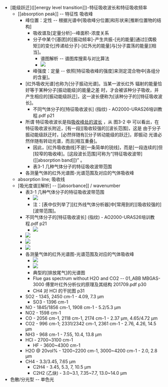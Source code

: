 - [能级跃迁]([[energy level transition]])-特征吸收波长和特征吸收频率
    - [[absorption peak]] -- 特征性 吸收峰
        - 峰位置：定性 -- 根据光谱中[吸收峰分位置]和形状来[推断位置物的结构]
            - 吸收谱及[定量分析]--峰面积-浓度关系
            - 分子中某个[基团]的[振动频率]-产生共振-[光的能量]通过[[偶极矩]]的变化[传递给分子]-[红外光的能量]与[分子震荡的能量][相当]。
                - 谱图解析 -- 谱图库搜索与对比算法
                - ![](https://firebasestorage.googleapis.com/v0/b/firescript-577a2.appspot.com/o/imgs%2Fapp%2FXELiu-NovaKG%2F1T8RWuQHrq.png?alt=media&token=66ca1e77-28e4-43ce-97bf-3cc25dad8a86)
            - 峰强度：定量 -- 依照[特征吸收峰的强度]来测定混合物中[各组分的含量]。
        - [红外吸收光谱]也称为[分子振动光谱]。当某一波长红外 辐射的能量恰好等于某种分子[振动能级]的能量之差 时，才会被该种分子吸收，并产生相应的[振动能级跃迁]，这一波长便称为[该种分子的][特征吸收波长]。
            - 不同气体分子的[特征吸收波长] (指纹) - AO2000-URAS26培训教程.pdf p21
        - 所谓 特征吸收波长是指[吸收峰处的波长]([中心吸收波长]) ，从 图3-2 中 可以看出，在特征吸收波长附近，[有一段][吸收较强的][波长范围]，这是 由于分子振动能级跃迁时，[必然伴随有][分子转动能级的跃迁]，即振动 光谱必然伴随有转动光谱，而且[相互重叠]。
            - 因此，[红外吸收曲线]不是[一条简单的锐线]，而是[一段连续的]但[较窄的吸收峰]。[这段波长范围]可称为“[特征吸收波带]([[absorption band]])” 。
            - 表3-1 几种气体分子的特征吸收波带范围
        - 各测量气体的红外光谱图-光谱范围及对应的气体吸收峰
    - absorption line; 吸收线
    - [吸光度谱][解析] -- [[absorbance]] / wavenumber
        - 表3-1 几种气体分子的特征吸收波带范围
            - ![](https://firebasestorage.googleapis.com/v0/b/firescript-577a2.appspot.com/o/imgs%2Fapp%2FXELiu-NovaKG%2FLp67h5fBLh.png?alt=media&token=cce7724e-4688-4363-b9b0-5d9564926661)
            - 注：[表中仅列举了][红外线气体分析器]中[常用到的][吸收较强的][波带范围]。
        - 不同气体分子的[特征吸收波长] (指纹) - AO2000-URAS26培训教程.pdf p21
            - ![](https://firebasestorage.googleapis.com/v0/b/firescript-577a2.appspot.com/o/imgs%2Fapp%2FXELiu-NovaKG%2FlzI2pid30P.jpg?alt=media&token=ebeaa9eb-7414-4c01-ba27-ac1f5ed887ad)
        - ![](https://firebasestorage.googleapis.com/v0/b/firescript-577a2.appspot.com/o/imgs%2Fapp%2FXELiu-NovaKG%2FpySojCO3-V.jpg?alt=media&token=0030b581-5e85-43a7-9739-e6d998c6be6b)
        - ![](https://firebasestorage.googleapis.com/v0/b/firescript-577a2.appspot.com/o/imgs%2Fapp%2FXELiu-NovaKG%2F1F5T1yvOWh.png?alt=media&token=83f41936-8f99-430b-94a9-6826e4648d14)
        - ![](https://firebasestorage.googleapis.com/v0/b/firescript-577a2.appspot.com/o/imgs%2Fapp%2FXELiu-NovaKG%2F-xEA0P3OBg.jpg?alt=media&token=15fb8241-7bdc-4441-8346-847e04abb1e2)
        - 各测量气体的红外光谱图-光谱范围及对应的气体吸收峰
            - ![](https://firebasestorage.googleapis.com/v0/b/firescript-577a2.appspot.com/o/imgs%2Fapp%2FXELiu-NovaKG%2F_zjQaOoEZa.png?alt=media&token=c2002790-321b-428a-932e-d1492ee4a6f9)
            - ![](https://firebasestorage.googleapis.com/v0/b/firescript-577a2.appspot.com/o/imgs%2Fapp%2FXELiu-NovaKG%2F6doyL7PMoP.png?alt=media&token=459d7e49-4472-460b-b6f6-daf3228a671a)
            - 典型的[排放尾气]的光谱图
            - Flue gas spectrum without H2O and CO2 -- 01_ABB MBGAS-3000 傅里叶红外分析仪的原理及其结构 201709.pdf p30
            - CH4 对 HCl 的干扰图 p31
        - SO2 - 1345, 2450 cm-1 - 4.09, 7.3 μm
            - SO3 - 1396 cm-1
        - NO - 1845/1856 cm-1, 1908 cm-1 - 5.2/5.3 μm
        - NO2 - 1598 cm-1
        - CO - 2056 cm-1, 2118 cm-1, 2174 cm-1 - 2.37 μm, 4.65/4.72 μm
        - CO2 - 996 cm-1; 2331/2342 cm-1, 2361 cm-1 - 2.76, 4.26, 14.5 μm
        - NH3 - 968 cm-1 - 7.55, 10.4, 13.8 μm
        - HCl - 2700~3100 cm-1
            - HF - 3600~4300 cm-1
        - H2O @ 20vol% - 1200~2200 cm-1, 3000~4200 cm-1 - 2.0, 2.8 μm
        - CH4 - 3.3/3.45, 7.65 μm
            - C2H4 - 3.45, 5.3, 7, 10.5 μm
            - C2H2 (乙炔) - 3.0~3.1, 7.35~7.7, 13.0~14.0 μm
- 色散/分光型 -- 单色光
